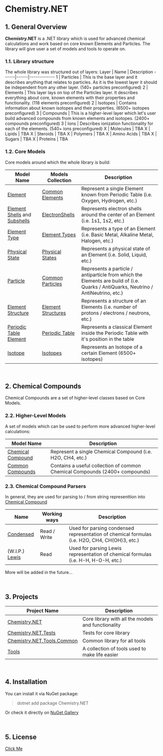 # Chemistry.NET

## 1. General Overview
**Chemistry.NET** is a .NET library which is used for advanced chemical calculations and work based on core known Elements and Particles. The library will give user a set of models and tools to operate on.

### 1.1. Library structure
The whole library was structured out of layers:
Layer | Name | Description
------|------|-------------
1 | Particles | This is the base layer and it describes anything that relates to particles. As it is the lowest layer it should be independent from any other layer. (140+ particles preconfigured)
2 | Elements | This layer lays on top of the Particles layer. It describes everything about core, known elements with their properties and functionality. (118 elements preconfigured)
2 | Isotopes | Contains information about known isotopes and their properties. (6500+ isotopes preconfigured)
3 | Compounds | This is a higher-level layer which let's user build advanced compounds from known elements and isotopes. (2400+ compounds preconfigured)
3 | Ions | Describes ionization functionality for each of the elements. (540+ ions preconfigured)
X | Molecules | TBA
X | Lipids | TBA
X | Steroids | TBA
X | Polymers | TBA
X | Amino Acids | TBA
X | Sugars | TBA
X | Proteins | TBA

### 1.2. Core Models
Core models around which the whole library is build:

Model Name | Models Collection | Description
-----------|-------------------|--------------
[Element](https://github.com/Sejoslaw/Chemistry.NET/tree/master/Chemistry.NET/Elements/Models/Element.cs) | [Common Elements](https://github.com/Sejoslaw/Chemistry.NET/blob/master/Chemistry.NET/Elements/Models/CommonElements.cs) | Represent a single Element known from Periodic Table (i.e. Oxygen, Hydrogen, etc.)
[Element Shells](https://github.com/Sejoslaw/Chemistry.NET/blob/master/Chemistry.NET/Elements/Models/ElectronShell.cs) and [Subshells](https://github.com/Sejoslaw/Chemistry.NET/blob/master/Chemistry.NET/Elements/Models/ElectronSubShell.cs) | [ElectronShells](https://github.com/Sejoslaw/Chemistry.NET/blob/master/Chemistry.NET/Elements/Models/ElectronShells.cs) | Represents electron shells around the center of an Element (i.e. 1s1, 1s2, etc.)
[Element Type](https://github.com/Sejoslaw/Chemistry.NET/blob/master/Chemistry.NET/Elements/Models/ElementType.cs) | [Element Types](https://github.com/Sejoslaw/Chemistry.NET/blob/master/Chemistry.NET/Elements/Models/ElementTypes.cs) | Represents a type of an Element (i.e. Basic Metal, Alkaline Metal, Halogen, etc.)
[Physical State](https://github.com/Sejoslaw/Chemistry.NET/blob/master/Chemistry.NET/Elements/Models/PhysicalState.cs) | [Physical States](https://github.com/Sejoslaw/Chemistry.NET/blob/master/Chemistry.NET/Elements/Models/PhysicalStates.cs) | Represents a physical state of an Element (i.e. Solid, Liquid, etc.)
[Particle](https://github.com/Sejoslaw/Chemistry.NET/blob/master/Chemistry.NET/Particles/Models/Particle.cs) | [Common Particles](https://github.com/Sejoslaw/Chemistry.NET/blob/master/Chemistry.NET/Particles/Models/CommonParticles.cs) | Represents a particle / antiparticle from which the Elements are build of (i.e. Quarks / AntiQuarks, Neutrino / AntiNeutrino, etc.)
[Element Structure](https://github.com/Sejoslaw/Chemistry.NET/blob/master/Chemistry.NET/Elements/Models/ElementStructure.cs) | [Element Structures](https://github.com/Sejoslaw/Chemistry.NET/blob/master/Chemistry.NET/Elements/Models/ElementStructures.cs) | Represents a structure of an Elements (i.e. number of protons / electrons / neutrons, etc.)
[Periodic Table Element](https://github.com/Sejoslaw/Chemistry.NET/blob/master/Chemistry.NET/Elements/Models/PeriodicTableElement.cs) | [Periodic Table](https://github.com/Sejoslaw/Chemistry.NET/blob/master/Chemistry.NET/Elements/Models/PeriodicTable.cs) | Represents a classical Element inside the Periodic Table with it's position in the table
[Isotope](https://github.com/Sejoslaw/Chemistry.NET/blob/master/Chemistry.NET/Elements/Models/Isotope.cs) | [Isotopes](https://github.com/Sejoslaw/Chemistry.NET/blob/master/Chemistry.NET/Elements/Models/CommonIsotopes.cs) | Represents an Isotope of a certain Element (6500+ isotopes)

</br>

## 2. Chemical Compounds
Chemical Compounds are a set of higher-level classes based on Core Models.

### 2.2. Higher-Level Models
A set of models which can be used to perform more advanced higher-level calculations:

Model Name | Description
-----------|--------------
[Chemical Compound](https://github.com/Sejoslaw/Chemistry.NET/blob/master/Chemistry.NET/Compounds/Models/ChemicalCompound.cs) | Represent a single Chemical Compound (i.e. H2O, CH4, etc.)
[Common Compounds](https://github.com/Sejoslaw/Chemistry.NET/blob/master/Chemistry.NET/Compounds/Models/CommonCompounds.cs) | Contains a useful collection of common Chemical Compounds (2400+ compounds)

### 2.3. Chemical Compound Parsers
In general, they are used for parsing to / from string representtion into [Chemical Compound](https://github.com/Sejoslaw/Chemistry.NET/blob/master/Chemistry.NET/Compounds/Models/ChemicalCompound.cs)

Name | Working ways | Description
-----|--------------|-------------
[Condensed](https://github.com/Sejoslaw/Chemistry.NET/blob/master/Chemistry.NET/Compounds/Parsers/ChemicalCompounds/CondensedChemicalCompoundParser.cs) | Read / Write | Used for parsing condensed representation of chemical formulas (i.e. H2O, CH4, CH(OH)3, etc.)
(W.I.P.) [Lewis](https://github.com/Sejoslaw/Chemistry.NET/blob/master/Chemistry.NET/Compounds/Parsers/ChemicalCompounds/LewisChemicalCompoundParser.cs) | Read | Used for parsing Lewis representation of chemical formulas (i.e. H-H, H-O-H, etc.)

More will be added in the future...

</br>

## 3. Projects

Project Name | Description
-------------|------------
[Chemistry.NET](https://github.com/Sejoslaw/Chemistry.NET/tree/master/Chemistry.NET) | Core library with all the models and functionality
[Chemistry.NET.Tests](https://github.com/Sejoslaw/Chemistry.NET/tree/master/Chemistry.NET.Tests) | Tests for core library
[Chemistry.NET.Tools.Common](https://github.com/Sejoslaw/Chemistry.NET/tree/master/Chemistry.NET.Tools.Common) | Common library for all tools
[Tools](https://github.com/Sejoslaw/Chemistry.NET/tree/master/Tools) | A collection of tools used to make life easier

</br>

## 4. Installation
You can install it via NuGet package:
> dotnet add package Chemistry.NET

Or check it directly on [NuGet Gallery](https://www.nuget.org/packages/Chemistry.NET/)

</br>

## 5. License

[Click Me](https://github.com/Sejoslaw/Chemistry.NET/blob/master/LICENSE)
